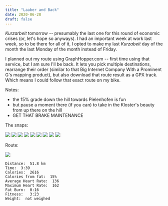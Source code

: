 ```yaml
---
title: "Laaber and Back"
date: 2020-06-28
draft: false
---
```


*Kurzarbeit* tomorrow -- presumably the last one for this round of economic crises (or, let's hope so anyways).  I had an important week at work last week, so to be there for all of it, I opted to make my last *Kurzabeit* day of the month the last Monday of the month instead of Friday. 

I planned out my route using GraphHopper.com -- first time using that service, but I am sure I'll be back.  It lets you pick multiple destinations, rearrange their order (similar to that Big Internet Company With a Prominent G's mapping product), but also download that route result as a GPX track.  Which means I could follow that exact route on my bike.

Notes:  

+ the 15% grade down the hill towards Pielenhofen is fun
+ but pause a moment there (if you can) to take in the Kloster's beauty from up there on the hill
+ GET THAT BRAKE MAINTENANCE


The snaps:

![](/IMG_20200628_102531595_s.jpg)
![](/IMG_20200628_102537454_s.jpg)
![](/IMG_20200628_102708359_HDR_s.jpg)
![](/IMG_20200628_102714412_BURST000_COVER_TOP_s.jpg)
![](/IMG_20200628_102945396_s.jpg)
![](/IMG_20200628_103040990_s.jpg)
![](/IMG_20200628_111346550_HDR_s.jpg)
![](/IMG_20200628_111530633_s.jpg)
![](/IMG_20200628_111656331_s.jpg)



Route:

![](/20200628.jpg)



```
Distance:  51.8 km
Time:  3:39
Calories:  2616 
Calories from fat:  15%
Average Heart Rate:  136
Maximum Heart Rate:  162
Fat Burn:  0:16
Fitness:   3:23
Weight:  not weighed
```


